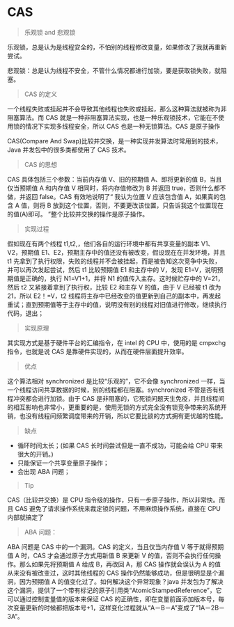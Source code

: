 # CAS

> 乐观锁 and 悲观锁

乐观锁，总是认为是线程安全的，不怕别的线程修改变量，如果修改了我就再重新尝试。

悲观锁：总是认为线程不安全，不管什么情况都进行加锁，要是获取锁失败，就阻塞。

> CAS 的定义

一个线程失败或挂起并不会导致其他线程也失败或挂起，那么这种算法就被称为非阻塞算法。而 CAS 就是一种非阻塞算法实现，也是一种乐观锁技术，它能在不使用锁的情况下实现多线程安全，所以 CAS 也是一种无锁算法。CAS 是原子操作

CAS(Compare And Swap)比较并交换，是一种实现并发算法时常用到的技术，Java 并发包中的很多类都使用了 CAS 技术。

> CAS 的思想

CAS 具体包括三个参数：当前内存值 V、旧的预期值 A、即将更新的值 B，当且仅当预期值 A 和内存值 V 相同时，将内存值修改为 B 并返回 true，否则什么都不做，并返回 false。CAS 有效地说明了“ 我认为位置 V 应该包含值 A，如果真的包含 A 值，则将 B 放到这个位置，否则，不要更改该位置，只告诉我这个位置现在的值(A)即可。 ”整个比较并交换的操作是原子操作。

> 实现过程

假如现在有两个线程 t1,t2,，他们各自的运行环境中都有共享变量的副本 V1、V2，预期值 E1、E2，预期主存中的值还没有被改变，假设现在在并发环境，并且 t1 先拿到了执行权限，失败的线程并不会被挂起，而是被告知这次竞争中失败，并可以再次发起尝试，然后 t1 比较预期值 E1 和主存中的 V，发现 E1=V，说明预期值是正确的，执行 N1=V1+1，并将 N1 的值传入主存。这时候贮存中的 V=21，然后 t2 又紧接着拿到了执行权，比较 E2 和主存 V 的值，由于 V 已经被 t1 改为 21，所以 E2！=V，t2 线程将主存中已经改变的值更新到自己的副本中，再发起重试；直到预期值等于主存中的值，说明没有别的线程对旧值进行修改，继续执行代码，退出；

> 实现原理

其实现方式是基于硬件平台的汇编指令，在 intel 的 CPU 中，使用的是 cmpxchg 指令，也就是说 CAS 是靠硬件实现的，从而在硬件层面提升效率。

> 优点

这个算法相对 synchronized 是比较“乐观的”，它不会像 synchronized 一样，当一个线程访问共享数据的时候，别的线程都在阻塞。synchronized 不管是否有线程冲突都会进行加锁。由于 CAS 是非阻塞的，它死锁问题天生免疫，并且线程间的相互影响也非常小，更重要的是，使用无锁的方式完全没有锁竞争带来的系统开销，也没有线程间频繁调度带来的开销，所以它要比锁的方式拥有更优越的性能。

> 缺点

- 循环时间太长；(如果 CAS 长时间尝试但是一直不成功，可能会给 CPU 带来很大的开销。)
- 只能保证一个共享变量原子操作；
- 会出现 ABA 问题；

> Tip

CAS（比较并交换）是 CPU 指令级的操作，只有一步原子操作，所以非常快。而且 CAS 避免了请求操作系统来裁定锁的问题，不用麻烦操作系统，直接在 CPU 内部就搞定了

> ABA 问题：

ABA 问题是 CAS 中的一个漏洞。CAS 的定义，当且仅当内存值 V 等于就得预期值 A 时，CAS 才会通过原子方式用新值 B 来更新 V 的值，否则不会执行任何操作。那么如果先将预期值 A 给成 B，再改回 A，那 CAS 操作就会误认为 A 的值从来没有被改变过，这时其他线程的 CAS 操作仍然能够成功，但是很明显是个漏洞，因为预期值 A 的值变化过了。如何解决这个异常现象？java 并发包为了解决这个漏洞，提供了一个带有标记的原子引用类“AtomicStampedReference”，它可以通过控制变量值的版本来保证 CAS 的正确性，即在变量前面添加版本号，每次变量更新的时候都把版本号+1，这样变化过程就从“A－B－A”变成了“1A－2B－3A”。
